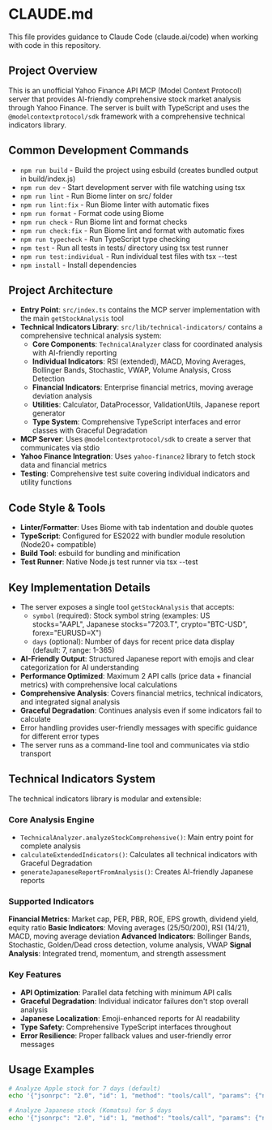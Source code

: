 # CLAUDE.md

This file provides guidance to Claude Code (claude.ai/code) when working with code in this repository.

## Project Overview
This is an unofficial Yahoo Finance API MCP (Model Context Protocol) server that provides AI-friendly comprehensive stock market analysis through Yahoo Finance. The server is built with TypeScript and uses the `@modelcontextprotocol/sdk` framework with a comprehensive technical indicators library.

## Common Development Commands
- `npm run build` - Build the project using esbuild (creates bundled output in build/index.js)
- `npm run dev` - Start development server with file watching using tsx
- `npm run lint` - Run Biome linter on src/ folder
- `npm run lint:fix` - Run Biome linter with automatic fixes
- `npm run format` - Format code using Biome
- `npm run check` - Run Biome lint and format checks
- `npm run check:fix` - Run Biome lint and format with automatic fixes
- `npm run typecheck` - Run TypeScript type checking
- `npm test` - Run all tests in tests/ directory using tsx test runner
- `npm run test:individual` - Run individual test files with tsx --test
- `npm install` - Install dependencies

## Project Architecture
- **Entry Point**: `src/index.ts` contains the MCP server implementation with the main `getStockAnalysis` tool
- **Technical Indicators Library**: `src/lib/technical-indicators/` contains a comprehensive technical analysis system:
  - **Core Components**: `TechnicalAnalyzer` class for coordinated analysis with AI-friendly reporting
  - **Individual Indicators**: RSI (extended), MACD, Moving Averages, Bollinger Bands, Stochastic, VWAP, Volume Analysis, Cross Detection
  - **Financial Indicators**: Enterprise financial metrics, moving average deviation analysis
  - **Utilities**: Calculator, DataProcessor, ValidationUtils, Japanese report generator
  - **Type System**: Comprehensive TypeScript interfaces and error classes with Graceful Degradation
- **MCP Server**: Uses `@modelcontextprotocol/sdk` to create a server that communicates via stdio
- **Yahoo Finance Integration**: Uses `yahoo-finance2` library to fetch stock data and financial metrics
- **Testing**: Comprehensive test suite covering individual indicators and utility functions

## Code Style & Tools
- **Linter/Formatter**: Uses Biome with tab indentation and double quotes
- **TypeScript**: Configured for ES2022 with bundler module resolution (Node20+ compatible)  
- **Build Tool**: esbuild for bundling and minification
- **Test Runner**: Native Node.js test runner via tsx --test

## Key Implementation Details
- The server exposes a single tool `getStockAnalysis` that accepts:
  - `symbol` (required): Stock symbol string (examples: US stocks="AAPL", Japanese stocks="7203.T", crypto="BTC-USD", forex="EURUSD=X")
  - `days` (optional): Number of days for recent price data display (default: 7, range: 1-365)
- **AI-Friendly Output**: Structured Japanese report with emojis and clear categorization for AI understanding
- **Performance Optimized**: Maximum 2 API calls (price data + financial metrics) with comprehensive local calculations
- **Comprehensive Analysis**: Covers financial metrics, technical indicators, and integrated signal analysis
- **Graceful Degradation**: Continues analysis even if some indicators fail to calculate
- Error handling provides user-friendly messages with specific guidance for different error types
- The server runs as a command-line tool and communicates via stdio transport

## Technical Indicators System
The technical indicators library is modular and extensible:

### Core Analysis Engine
- `TechnicalAnalyzer.analyzeStockComprehensive()`: Main entry point for complete analysis
- `calculateExtendedIndicators()`: Calculates all technical indicators with Graceful Degradation
- `generateJapaneseReportFromAnalysis()`: Creates AI-friendly Japanese reports

### Supported Indicators
**Financial Metrics**: Market cap, PER, PBR, ROE, EPS growth, dividend yield, equity ratio
**Basic Indicators**: Moving averages (25/50/200), RSI (14/21), MACD, moving average deviation
**Advanced Indicators**: Bollinger Bands, Stochastic, Golden/Dead cross detection, volume analysis, VWAP
**Signal Analysis**: Integrated trend, momentum, and strength assessment

### Key Features
- **API Optimization**: Parallel data fetching with minimum API calls
- **Graceful Degradation**: Individual indicator failures don't stop overall analysis
- **Japanese Localization**: Emoji-enhanced reports for AI readability
- **Type Safety**: Comprehensive TypeScript interfaces throughout
- **Error Resilience**: Proper fallback values and user-friendly error messages

## Usage Examples
```bash
# Analyze Apple stock for 7 days (default)
echo '{"jsonrpc": "2.0", "id": 1, "method": "tools/call", "params": {"name": "getStockAnalysis", "arguments": {"symbol": "AAPL"}}}' | node build/index.js

# Analyze Japanese stock (Komatsu) for 5 days
echo '{"jsonrpc": "2.0", "id": 1, "method": "tools/call", "params": {"name": "getStockAnalysis", "arguments": {"symbol": "6301.T", "days": 5}}}' | node build/index.js
```
